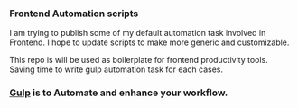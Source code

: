 ### Frontend Automation scripts

I am trying to publish some of my default automation task involved in Frontend.
I hope to update scripts to make more generic and customizable.

This repo is will be used as boilerplate for frontend productivity tools.
Saving time to write gulp automation task for each cases.

### [Gulp] is to Automate and enhance your workflow.


[Gulp]: <http://gulpjs.com>
